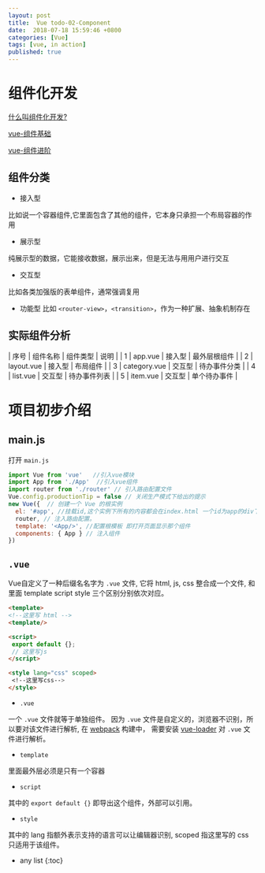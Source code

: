 ```yaml
---
layout: post
title:  Vue todo-02-Component
date:  2018-07-18 15:59:46 +0800
categories: [Vue]
tags: [vue, in action]
published: true
---
```


# 组件化开发

[什么叫组件化开发?](https://www.zhihu.com/question/29735633)

[vue-组件基础](https://cn.vuejs.org/v2/guide/components.html)

[vue-组件进阶](https://cn.vuejs.org/v2/guide/components-registration.html)

## 组件分类

- 接入型 

比如说一个容器组件,它里面包含了其他的组件，它本身只承担一个布局容器的作用

- 展示型 

纯展示型的数据，它能接收数据，展示出来，但是无法与用用户进行交互

- 交互型 

比如各类加强版的表单组件，通常强调复用

- 功能型 比如 `<router-view>`，`<transition>`，作为一种扩展、抽象机制存在

## 实际组件分析

| 序号 | 组件名称 | 组件类型 | 说明 |
| 1 | app.vue  | 接入型 | 最外层根组件 |
| 2 | layout.vue  | 接入型 | 布局组件 |
| 3 | category.vue  | 交互型 | 待办事件分类 |
| 4 | list.vue  | 交互型 | 待办事件列表 |
| 5 | item.vue  | 交互型 | 单个待办事件 |


# 项目初步介绍

## main.js

打开 `main.js`

```js
import Vue from 'vue'   //引入vue模块
import App from './App'  //引入vue组件
import router from './router' // 引入路由配置文件
Vue.config.productionTip = false // 关闭生产模式下给出的提示
new Vue({  // 创建一个 Vue 的根实例
  el: '#app', //挂载id,这个实例下所有的内容都会在index.html 一个id为app的div下显示
  router, // 注入路由配置。
  template: '<App/>', //配置根模板 即打开页面显示那个组件
  components: { App } // 注入组件
})
```

## `.vue`

Vue自定义了一种后缀名名字为 `.vue` 文件, 
它将 html, js, css 整合成一个文件, 和里面 template script style 三个区别分别依次对应。

```html
<template>
<!--这里写 html -->
<template/>

<script>
 export default {};
 // 这里写js
</script>

<style lang="css" scoped>
 <!--这里写css-->
</style>
```

- `.vue`

一个 `.vue` 文件就等于单独组件。
因为 `.vue` 文件是自定义的，浏览器不识别，所以要对该文件进行解析,
在 [webpack](http://webpack.github.io/) 构建中，
需要安装 [vue-loader](https://vue-loader.vuejs.org/) 对 `.vue` 文件进行解析。

- `template`

里面最外层必须是只有一个容器

- `script`

其中的 `export default {}` 即导出这个组件，外部可以引用。

- `style` 

其中的 lang 指额外表示支持的语言可以让编辑器识别, scoped 指这里写的 css 只适用于该组件。








* any list
{:toc}